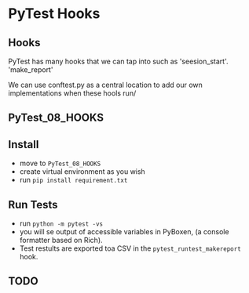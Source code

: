 # PyTest Hooks

## Hooks

PyTest has many hooks that we can tap into such as 'seesion_start'. 'make_report'

We can use conftest.py as a central location to add our own implementations when these hools run/

## PyTest_08_HOOKS

## Install 

- move to `PyTest_08_HOOKS` 
- create virtual environment as you wish
- run `pip install requirement.txt`

## Run Tests

- run `python -m pytest -vs`
- you will se output of accessible variables in PyBoxen, (a console formatter based on Rich).
- Test restults are exported toa CSV in the `pytest_runtest_makereport` hook.


## TODO

